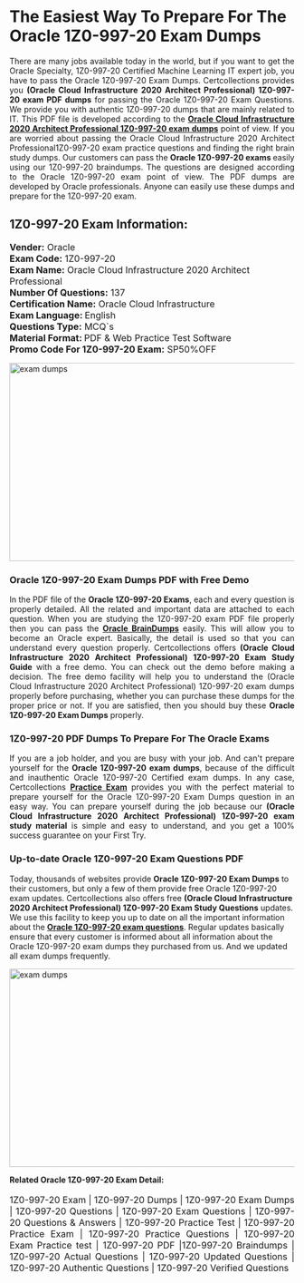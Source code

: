 <h1>The Easiest Way To Prepare For The Oracle 1Z0-997-20 Exam Dumps</h1> <p style="text-align:justify">There are many jobs available today in the world, but if you want to get the Oracle Specialty, 1Z0-997-20 Certified Machine Learning IT expert job, you have to pass the Oracle 1Z0-997-20 Exam Dumps. Certcollections provides you <strong>(Oracle Cloud Infrastructure 2020 Architect Professional) 1Z0-997-20 exam PDF dumps</strong> for passing the Oracle 1Z0-997-20 Exam Questions. We provide you with authentic 1Z0-997-20 dumps that are mainly related to IT. This PDF file is developed according to the <a href="https://www.certsofficial.com/oracle/1z0-997-20-questions"><strong>Oracle Cloud Infrastructure 2020 Architect Professional 1Z0-997-20 exam dumps</strong></a> point of view. If you are worried about passing the Oracle Cloud Infrastructure 2020 Architect Professional1Z0-997-20 exam practice questions and finding the right brain study dumps. Our customers can pass the <strong>Oracle 1Z0-997-20 exams </strong>easily using our 1Z0-997-20 braindumps. The questions are designed according to the Oracle 1Z0-997-20 exam point of view. The PDF dumps are developed by Oracle professionals. Anyone can easily use these dumps and prepare for the 1Z0-997-20 exam.</p> <h2><strong>1Z0-997-20 Exam Information:</strong></h2> <p><span style="font-size:16px"><strong>Vender:</strong> Oracle<br /> <strong>Exam Code:</strong> 1Z0-997-20<br /> <strong>Exam Name:</strong> Oracle Cloud Infrastructure 2020 Architect Professional<br /> <strong>Number Of Questions:</strong> 137<br /> <strong>Certification Name:</strong> Oracle Cloud Infrastructure<br /> <strong>Exam Language: </strong>English<br /> <strong>Questions Type:</strong> MCQ`s<br /> <strong>Material Format: </strong>PDF & Web Practice Test Software<br /> <strong>Promo Code For 1Z0-997-20 Exam:</strong> SP50%OFF</span></p> <p><a href="https://www.certsofficial.com/oracle/1z0-997-20-questions" rel="no-follow"><img alt="exam dumps" src="https://www.certcollections.com/uploads/content/certsofficial.jpg" style="height:350px; width:750px" /></a></p> <h3><strong>Oracle 1Z0-997-20 Exam Dumps PDF with Free Demo</strong></h3> <p style="text-align:justify">In the PDF file of the <strong>Oracle 1Z0-997-20 Exams</strong>, each and every question is properly detailed. All the related and important data are attached to each question. When you are studying the 1Z0-997-20 exam PDF file properly then you can pass the <a href="https://www.certsofficial.com/oracle-dumps"><strong>Oracle BrainDumps</strong></a> easily. This will allow you to become an Oracle expert. Basically, the detail is used so that you can understand every question properly. Certcollections offers <strong>(Oracle Cloud Infrastructure 2020 Architect Professional) 1Z0-997-20 Exam Study Guide</strong> with a free demo. You can check out the demo before making a decision. The free demo facility will help you to understand the (Oracle Cloud Infrastructure 2020 Architect Professional) 1Z0-997-20 exam dumps properly before purchasing, whether you can purchase these dumps for the proper price or not. If you are satisfied, then you should buy these <strong>Oracle 1Z0-997-20 Exam Dumps</strong> properly.</p> <h3><strong>1Z0-997-20 PDF Dumps To Prepare For The Oracle Exams</strong></h3> <p style="text-align:justify">If you are a job holder, and you are busy with your job. And can't prepare yourself for the <strong>Oracle 1Z0-997-20 exam dumps</strong>, because of the difficult and inauthentic Oracle 1Z0-997-20 Certified exam dumps. In any case, Certcollections <strong><a href="https://www.certsofficial.com/">Practice Exam</a></strong> provides you with the perfect material to prepare yourself for the Oracle 1Z0-997-20 Exam Dumps question in an easy way. You can prepare yourself during the job because our <strong>(Oracle Cloud Infrastructure 2020 Architect Professional) 1Z0-997-20 exam study material</strong> is simple and easy to understand, and you get a 100% success guarantee on your First Try.</p> <h3><strong>Up-to-date Oracle 1Z0-997-20 Exam Questions PDF</strong></h3> <p>Today, thousands of websites provide <strong>Oracle 1Z0-997-20 Exam Dumps</strong> to their customers, but only a few of them provide free Oracle 1Z0-997-20 exam updates. Certcollections also offers free <strong>(Oracle Cloud Infrastructure 2020 Architect Professional) 1Z0-997-20 Exam Study Questions</strong> updates. We use this facility to keep you up to date on all the important information about the <a href="https://www.certsofficial.com/oracle/1z0-997-20-questions"><strong>Oracle 1Z0-997-20 exam questions</strong></a>. Regular updates basically ensure that every customer is informed about all information about the Oracle 1Z0-997-20 exam dumps they purchased from us. And we updated all exam dumps frequently.</p> <p><a href="https://www.certsofficial.com/oracle/1z0-997-20-questions"><img alt="exam dumps " src="https://www.certcollections.com/uploads/content/certsofficial2.jpg" style="height:350px; width:750px" /></a></p> <p style="text-align:justify"><span style="font-size:14px"><strong>Related Oracle 1Z0-997-20 Exam Detail:</strong></span><br /> <br /> <span style="font-size:16px">1Z0-997-20 Exam | 1Z0-997-20 Dumps | 1Z0-997-20 Exam Dumps | 1Z0-997-20 Questions | 1Z0-997-20 Exam Questions | 1Z0-997-20 Questions & Answers | 1Z0-997-20 Practice Test | 1Z0-997-20 Practice Exam | 1Z0-997-20 Practice Questions | 1Z0-997-20 Exam Practice test | 1Z0-997-20 PDF |1Z0-997-20 Braindumps | 1Z0-997-20 Actual Questions | 1Z0-997-20 Updated Questions | 1Z0-997-20 Authentic Questions | 1Z0-997-20 Verified Questions</span></p>

